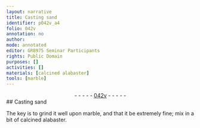 ```yaml
---
layout: narrative
title: Casting sand
identifier: p042v_a4
folio: 042v
annotation: no
author:
mode: annotated
editor: GR8975 Seminar Participants
rights: Public Domain
purposes: []
activities: []
materials: [calcined alabaster]
tools: [marble]
---
```


 <div class="folio" align="center">- - - - - <a href="http://gallica.bnf.fr/ark:/12148/btv1b10500001g/f90.image" target="_blank">042v</a> - - - - - </div>   
## Casting sand

 
The key is to grind it well upon <span class="tool">marble</span>, and that it be extremely fine; mix in a bit of <span class="material">calcined alabaster</span>.
 